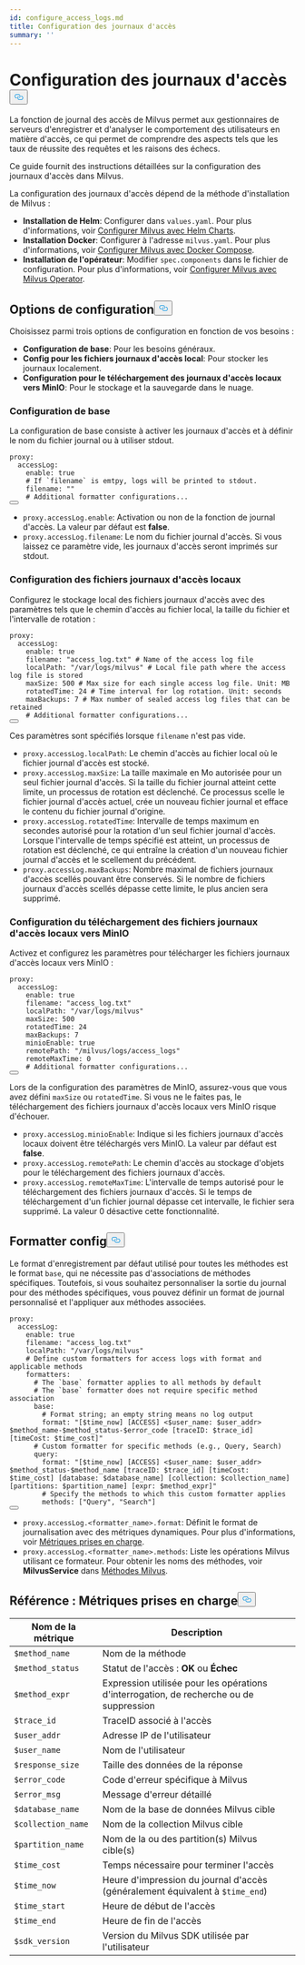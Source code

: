 ```yaml
---
id: configure_access_logs.md
title: Configuration des journaux d'accès
summary: ''
---
```

<h1 id="Configure-Access-Logs" class="common-anchor-header">Configuration des journaux d'accès<button data-href="#Configure-Access-Logs" class="anchor-icon" translate="no">
      <svg translate="no"
        aria-hidden="true"
        focusable="false"
        height="20"
        version="1.1"
        viewBox="0 0 16 16"
        width="16"
      >
        <path
          fill="#0092E4"
          fill-rule="evenodd"
          d="M4 9h1v1H4c-1.5 0-3-1.69-3-3.5S2.55 3 4 3h4c1.45 0 3 1.69 3 3.5 0 1.41-.91 2.72-2 3.25V8.59c.58-.45 1-1.27 1-2.09C10 5.22 8.98 4 8 4H4c-.98 0-2 1.22-2 2.5S3 9 4 9zm9-3h-1v1h1c1 0 2 1.22 2 2.5S13.98 12 13 12H9c-.98 0-2-1.22-2-2.5 0-.83.42-1.64 1-2.09V6.25c-1.09.53-2 1.84-2 3.25C6 11.31 7.55 13 9 13h4c1.45 0 3-1.69 3-3.5S14.5 6 13 6z"
        ></path>
      </svg>
    </button></h1><p>La fonction de journal des accès de Milvus permet aux gestionnaires de serveurs d'enregistrer et d'analyser le comportement des utilisateurs en matière d'accès, ce qui permet de comprendre des aspects tels que les taux de réussite des requêtes et les raisons des échecs.</p>
<p>Ce guide fournit des instructions détaillées sur la configuration des journaux d'accès dans Milvus.</p>
<p>La configuration des journaux d'accès dépend de la méthode d'installation de Milvus :</p>
<ul>
<li><strong>Installation de Helm</strong>: Configurer dans <code translate="no">values.yaml</code>. Pour plus d'informations, voir <a href="/docs/fr/configure-helm.md">Configurer Milvus avec Helm Charts</a>.</li>
<li><strong>Installation Docker</strong>: Configurer à l'adresse <code translate="no">milvus.yaml</code>. Pour plus d'informations, voir <a href="/docs/fr/configure-docker.md">Configurer Milvus avec Docker Compose</a>.</li>
<li><strong>Installation de l'opérateur</strong>: Modifier <code translate="no">spec.components</code> dans le fichier de configuration. Pour plus d'informations, voir <a href="/docs/fr/configure_operator.md">Configurer Milvus avec Milvus Operator</a>.</li>
</ul>
<h2 id="Configuration-options" class="common-anchor-header">Options de configuration<button data-href="#Configuration-options" class="anchor-icon" translate="no">
      <svg translate="no"
        aria-hidden="true"
        focusable="false"
        height="20"
        version="1.1"
        viewBox="0 0 16 16"
        width="16"
      >
        <path
          fill="#0092E4"
          fill-rule="evenodd"
          d="M4 9h1v1H4c-1.5 0-3-1.69-3-3.5S2.55 3 4 3h4c1.45 0 3 1.69 3 3.5 0 1.41-.91 2.72-2 3.25V8.59c.58-.45 1-1.27 1-2.09C10 5.22 8.98 4 8 4H4c-.98 0-2 1.22-2 2.5S3 9 4 9zm9-3h-1v1h1c1 0 2 1.22 2 2.5S13.98 12 13 12H9c-.98 0-2-1.22-2-2.5 0-.83.42-1.64 1-2.09V6.25c-1.09.53-2 1.84-2 3.25C6 11.31 7.55 13 9 13h4c1.45 0 3-1.69 3-3.5S14.5 6 13 6z"
        ></path>
      </svg>
    </button></h2><p>Choisissez parmi trois options de configuration en fonction de vos besoins :</p>
<ul>
<li><strong>Configuration de base</strong>: Pour les besoins généraux.</li>
<li><strong>Config pour les fichiers journaux d'accès local</strong>: Pour stocker les journaux localement.</li>
<li><strong>Configuration pour le téléchargement des journaux d'accès locaux vers MinIO</strong>: Pour le stockage et la sauvegarde dans le nuage.</li>
</ul>
<h3 id="Base-config" class="common-anchor-header">Configuration de base</h3><p>La configuration de base consiste à activer les journaux d'accès et à définir le nom du fichier journal ou à utiliser stdout.</p>
<pre><code translate="no" class="language-yaml">proxy:
  accessLog:
    <span class="hljs-built_in">enable</span>: <span class="hljs-literal">true</span>
    <span class="hljs-comment"># If `filename` is emtpy, logs will be printed to stdout.</span>
    filename: <span class="hljs-string">&quot;&quot;</span>
    <span class="hljs-comment"># Additional formatter configurations...</span>
<button class="copy-code-btn"></button></code></pre>
<ul>
<li><code translate="no">proxy.accessLog.enable</code>: Activation ou non de la fonction de journal d'accès. La valeur par défaut est <strong>false</strong>.</li>
<li><code translate="no">proxy.accessLog.filename</code>: Le nom du fichier journal d'accès. Si vous laissez ce paramètre vide, les journaux d'accès seront imprimés sur stdout.</li>
</ul>
<h3 id="Config-for-local-access-log-files" class="common-anchor-header">Configuration des fichiers journaux d'accès locaux</h3><p>Configurez le stockage local des fichiers journaux d'accès avec des paramètres tels que le chemin d'accès au fichier local, la taille du fichier et l'intervalle de rotation :</p>
<pre><code translate="no" class="language-yaml">proxy:
  accessLog:
    enable: true
    filename: <span class="hljs-string">&quot;access_log.txt&quot;</span> <span class="hljs-comment"># Name of the access log file</span>
    localPath: <span class="hljs-string">&quot;/var/logs/milvus&quot;</span> <span class="hljs-comment"># Local file path where the access log file is stored</span>
    maxSize: <span class="hljs-number">500</span> <span class="hljs-comment"># Max size for each single access log file. Unit: MB</span>
    rotatedTime: <span class="hljs-number">24</span> <span class="hljs-comment"># Time interval for log rotation. Unit: seconds</span>
    maxBackups: <span class="hljs-number">7</span> <span class="hljs-comment"># Max number of sealed access log files that can be retained</span>
    <span class="hljs-comment"># Additional formatter configurations...</span>
<button class="copy-code-btn"></button></code></pre>
<p>Ces paramètres sont spécifiés lorsque <code translate="no">filename</code> n'est pas vide.</p>
<ul>
<li><code translate="no">proxy.accessLog.localPath</code>: Le chemin d'accès au fichier local où le fichier journal d'accès est stocké.</li>
<li><code translate="no">proxy.accessLog.maxSize</code>: La taille maximale en Mo autorisée pour un seul fichier journal d'accès. Si la taille du fichier journal atteint cette limite, un processus de rotation est déclenché. Ce processus scelle le fichier journal d'accès actuel, crée un nouveau fichier journal et efface le contenu du fichier journal d'origine.</li>
<li><code translate="no">proxy.accessLog.rotatedTime</code>: Intervalle de temps maximum en secondes autorisé pour la rotation d'un seul fichier journal d'accès. Lorsque l'intervalle de temps spécifié est atteint, un processus de rotation est déclenché, ce qui entraîne la création d'un nouveau fichier journal d'accès et le scellement du précédent.</li>
<li><code translate="no">proxy.accessLog.maxBackups</code>: Nombre maximal de fichiers journaux d'accès scellés pouvant être conservés. Si le nombre de fichiers journaux d'accès scellés dépasse cette limite, le plus ancien sera supprimé.</li>
</ul>
<h3 id="Config-for-uploading-local-access-log-files-to-MinIO" class="common-anchor-header">Configuration du téléchargement des fichiers journaux d'accès locaux vers MinIO</h3><p>Activez et configurez les paramètres pour télécharger les fichiers journaux d'accès locaux vers MinIO :</p>
<pre><code translate="no" class="language-yaml">proxy:
  accessLog:
    <span class="hljs-built_in">enable</span>: <span class="hljs-literal">true</span>
    filename: <span class="hljs-string">&quot;access_log.txt&quot;</span>
    localPath: <span class="hljs-string">&quot;/var/logs/milvus&quot;</span>
    maxSize: 500
    rotatedTime: 24 
    maxBackups: 7
    minioEnable: <span class="hljs-literal">true</span>
    remotePath: <span class="hljs-string">&quot;/milvus/logs/access_logs&quot;</span>
    remoteMaxTime: 0
    <span class="hljs-comment"># Additional formatter configurations...</span>
<button class="copy-code-btn"></button></code></pre>
<p>Lors de la configuration des paramètres de MinIO, assurez-vous que vous avez défini <code translate="no">maxSize</code> ou <code translate="no">rotatedTime</code>. Si vous ne le faites pas, le téléchargement des fichiers journaux d'accès locaux vers MinIO risque d'échouer.</p>
<ul>
<li><code translate="no">proxy.accessLog.minioEnable</code>: Indique si les fichiers journaux d'accès locaux doivent être téléchargés vers MinIO. La valeur par défaut est <strong>false</strong>.</li>
<li><code translate="no">proxy.accessLog.remotePath</code>: Le chemin d'accès au stockage d'objets pour le téléchargement des fichiers journaux d'accès.</li>
<li><code translate="no">proxy.accessLog.remoteMaxTime</code>: L'intervalle de temps autorisé pour le téléchargement des fichiers journaux d'accès. Si le temps de téléchargement d'un fichier journal dépasse cet intervalle, le fichier sera supprimé. La valeur 0 désactive cette fonctionnalité.</li>
</ul>
<h2 id="Formatter-config" class="common-anchor-header">Formatter config<button data-href="#Formatter-config" class="anchor-icon" translate="no">
      <svg translate="no"
        aria-hidden="true"
        focusable="false"
        height="20"
        version="1.1"
        viewBox="0 0 16 16"
        width="16"
      >
        <path
          fill="#0092E4"
          fill-rule="evenodd"
          d="M4 9h1v1H4c-1.5 0-3-1.69-3-3.5S2.55 3 4 3h4c1.45 0 3 1.69 3 3.5 0 1.41-.91 2.72-2 3.25V8.59c.58-.45 1-1.27 1-2.09C10 5.22 8.98 4 8 4H4c-.98 0-2 1.22-2 2.5S3 9 4 9zm9-3h-1v1h1c1 0 2 1.22 2 2.5S13.98 12 13 12H9c-.98 0-2-1.22-2-2.5 0-.83.42-1.64 1-2.09V6.25c-1.09.53-2 1.84-2 3.25C6 11.31 7.55 13 9 13h4c1.45 0 3-1.69 3-3.5S14.5 6 13 6z"
        ></path>
      </svg>
    </button></h2><p>Le format d'enregistrement par défaut utilisé pour toutes les méthodes est le format <code translate="no">base</code>, qui ne nécessite pas d'associations de méthodes spécifiques. Toutefois, si vous souhaitez personnaliser la sortie du journal pour des méthodes spécifiques, vous pouvez définir un format de journal personnalisé et l'appliquer aux méthodes associées.</p>
<pre><code translate="no" class="language-yaml">proxy:
  accessLog:
    <span class="hljs-built_in">enable</span>: <span class="hljs-literal">true</span>
    filename: <span class="hljs-string">&quot;access_log.txt&quot;</span>
    localPath: <span class="hljs-string">&quot;/var/logs/milvus&quot;</span>
    <span class="hljs-comment"># Define custom formatters for access logs with format and applicable methods</span>
    formatters:
      <span class="hljs-comment"># The `base` formatter applies to all methods by default</span>
      <span class="hljs-comment"># The `base` formatter does not require specific method association</span>
      base: 
        <span class="hljs-comment"># Format string; an empty string means no log output</span>
        format: <span class="hljs-string">&quot;[<span class="hljs-variable">$time_now</span>] [ACCESS] &lt;<span class="hljs-variable">$user_name</span>: <span class="hljs-variable">$user_addr</span>&gt; <span class="hljs-variable">$method_name</span>-<span class="hljs-variable">$method_status</span>-<span class="hljs-variable">$error_code</span> [traceID: <span class="hljs-variable">$trace_id</span>] [timeCost: <span class="hljs-variable">$time_cost</span>]&quot;</span>
      <span class="hljs-comment"># Custom formatter for specific methods (e.g., Query, Search)</span>
      query: 
        format: <span class="hljs-string">&quot;[<span class="hljs-variable">$time_now</span>] [ACCESS] &lt;<span class="hljs-variable">$user_name</span>: <span class="hljs-variable">$user_addr</span>&gt; <span class="hljs-variable">$method_status</span>-<span class="hljs-variable">$method_name</span> [traceID: <span class="hljs-variable">$trace_id</span>] [timeCost: <span class="hljs-variable">$time_cost</span>] [database: <span class="hljs-variable">$database_name</span>] [collection: <span class="hljs-variable">$collection_name</span>] [partitions: <span class="hljs-variable">$partition_name</span>] [expr: <span class="hljs-variable">$method_expr</span>]&quot;</span>
        <span class="hljs-comment"># Specify the methods to which this custom formatter applies</span>
        methods: [<span class="hljs-string">&quot;Query&quot;</span>, <span class="hljs-string">&quot;Search&quot;</span>]
<button class="copy-code-btn"></button></code></pre>
<ul>
<li><code translate="no">proxy.accessLog.&lt;formatter_name&gt;.format</code>: Définit le format de journalisation avec des métriques dynamiques. Pour plus d'informations, voir <a href="#reference-supported-metrics">Métriques prises en charge</a>.</li>
<li><code translate="no">proxy.accessLog.&lt;formatter_name&gt;.methods</code>: Liste les opérations Milvus utilisant ce formateur. Pour obtenir les noms des méthodes, voir <strong>MilvusService</strong> dans <a href="https://github.com/milvus-io/milvus-proto/blob/master/proto/milvus.proto">Méthodes Milvus</a>.</li>
</ul>
<h2 id="Reference-Supported-metrics" class="common-anchor-header">Référence : Métriques prises en charge<button data-href="#Reference-Supported-metrics" class="anchor-icon" translate="no">
      <svg translate="no"
        aria-hidden="true"
        focusable="false"
        height="20"
        version="1.1"
        viewBox="0 0 16 16"
        width="16"
      >
        <path
          fill="#0092E4"
          fill-rule="evenodd"
          d="M4 9h1v1H4c-1.5 0-3-1.69-3-3.5S2.55 3 4 3h4c1.45 0 3 1.69 3 3.5 0 1.41-.91 2.72-2 3.25V8.59c.58-.45 1-1.27 1-2.09C10 5.22 8.98 4 8 4H4c-.98 0-2 1.22-2 2.5S3 9 4 9zm9-3h-1v1h1c1 0 2 1.22 2 2.5S13.98 12 13 12H9c-.98 0-2-1.22-2-2.5 0-.83.42-1.64 1-2.09V6.25c-1.09.53-2 1.84-2 3.25C6 11.31 7.55 13 9 13h4c1.45 0 3-1.69 3-3.5S14.5 6 13 6z"
        ></path>
      </svg>
    </button></h2><table>
<thead>
<tr><th>Nom de la métrique</th><th>Description</th></tr>
</thead>
<tbody>
<tr><td><code translate="no">$method_name</code></td><td>Nom de la méthode</td></tr>
<tr><td><code translate="no">$method_status</code></td><td>Statut de l'accès : <strong>OK</strong> ou <strong>Échec</strong></td></tr>
<tr><td><code translate="no">$method_expr</code></td><td>Expression utilisée pour les opérations d'interrogation, de recherche ou de suppression</td></tr>
<tr><td><code translate="no">$trace_id</code></td><td>TraceID associé à l'accès</td></tr>
<tr><td><code translate="no">$user_addr</code></td><td>Adresse IP de l'utilisateur</td></tr>
<tr><td><code translate="no">$user_name</code></td><td>Nom de l'utilisateur</td></tr>
<tr><td><code translate="no">$response_size</code></td><td>Taille des données de la réponse</td></tr>
<tr><td><code translate="no">$error_code</code></td><td>Code d'erreur spécifique à Milvus</td></tr>
<tr><td><code translate="no">$error_msg</code></td><td>Message d'erreur détaillé</td></tr>
<tr><td><code translate="no">$database_name</code></td><td>Nom de la base de données Milvus cible</td></tr>
<tr><td><code translate="no">$collection_name</code></td><td>Nom de la collection Milvus cible</td></tr>
<tr><td><code translate="no">$partition_name</code></td><td>Nom de la ou des partition(s) Milvus cible(s)</td></tr>
<tr><td><code translate="no">$time_cost</code></td><td>Temps nécessaire pour terminer l'accès</td></tr>
<tr><td><code translate="no">$time_now</code></td><td>Heure d'impression du journal d'accès (généralement équivalent à <code translate="no">$time_end</code>)</td></tr>
<tr><td><code translate="no">$time_start</code></td><td>Heure de début de l'accès</td></tr>
<tr><td><code translate="no">$time_end</code></td><td>Heure de fin de l'accès</td></tr>
<tr><td><code translate="no">$sdk_version</code></td><td>Version du Milvus SDK utilisée par l'utilisateur</td></tr>
</tbody>
</table>
